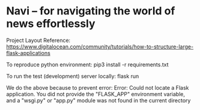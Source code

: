 # Navi – for navigating the world of news effortlessly

Project Layout Reference: https://www.digitalocean.com/community/tutorials/how-to-structure-large-flask-applications

To reproduce python environment: pip3 install -r requirements.txt

To run the test (development) server locally: flask run

We do the above because to prevent error: Error: Could not locate a Flask application. You did not provide the "FLASK_APP" environment variable, and a "wsgi.py" or "app.py" module was not found in the current directory


